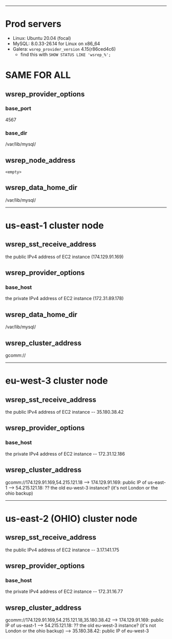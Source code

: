 




---

# Prod servers
- Linux: Ubuntu 20.04 (focal)
- MySQL: 8.0.33-26.14 for Linux on x86_64
- Galera: `wsrep_provider_version` 4.15(r86ced4c6) 
  - find this with `SHOW STATUS LIKE 'wsrep_%';`

# SAME FOR ALL

## wsrep_provider_options
### base_port
4567

### base_dir
/var/lib/mysql/

## wsrep_node_address
`<empty>`

## wsrep_data_home_dir
/var/lib/mysql/

---


# us-east-1 cluster node

## wsrep_sst_receive_address
the public IPv4 address of EC2 instance (174.129.91.169)

## wsrep_provider_options
### base_host
the private IPv4 address of EC2 instance (172.31.89.178)



## wsrep_data_home_dir
/var/lib/mysql/

## wsrep_cluster_address
gcomm://


---


# eu-west-3 cluster node

## wsrep_sst_receive_address
the public IPv4 address of EC2 instance -- 35.180.38.42

## wsrep_provider_options
### base_host
the private IPv4 address of EC2 instance -- 172.31.12.186

## wsrep_cluster_address
gcomm://174.129.91.169,54.215.121.18 
    --> 174.129.91.169: public IP of us-east-1
    --> 54.215.121.18: ?? the old eu-west-3 instance? (it's not London or the ohio backup)


---


# us-east-2 (OHIO) cluster node

## wsrep_sst_receive_address
the public IPv4 address of EC2 instance -- 3.17.141.175

## wsrep_provider_options
### base_host
the private IPv4 address of EC2 instance -- 172.31.16.77

## wsrep_cluster_address
gcomm://174.129.91.169,54.215.121.18,35.180.38.42
    --> 174.129.91.169: public IP of us-east-1
    --> 54.215.121.18: ?? the old eu-west-3 instance? (it's not London or the ohio backup)
    --> 35.180.38.42: public IP of eu-west-3

